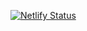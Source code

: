 [![Netlify Status](https://api.netlify.com/api/v1/badges/88c52a75-c67e-490d-b2be-62aa37f93c0c/deploy-status)](https://app.netlify.com/sites/mrinaljain/deploys)
